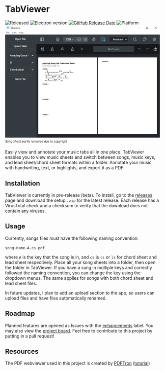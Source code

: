 # TabViewer

![Released](https://img.shields.io/badge/status-released-green)
![Electron version](https://img.shields.io/badge/electron-v13.6.6-blue)
[![GitHub Release Date](https://img.shields.io/github/release-date/wrrnlim/TabViewer)](https://github.com/wrrnlim/TabViewer/releases)
![Platform](https://img.shields.io/badge/platform-win--32%20%7C%20win—64-lightgrey)
![Preview](./assets/img/preview.png)
<sub><sup>*Song sheet partly removed due to copyright*</sup></sub>

Easily view and annotate your music tabs all in one place. TabViewer enables you to view music sheets and switch between songs, music keys, and lead sheet/chord sheet formats within a folder. Annotate your music with handwriting, text, or highlights, and export it as a PDF.

## Installation

TabViewer is currently in pre-release (beta). To install, go to the [releases](https://github.com/wrrnlim/TabViewer/releases/) page and download the setup `.zip` for the latest release. Each release has a VirusTotal check and a checksum to verify that the download does not contain any viruses.

## Usage

Currently, songs files must have the following naming convention:

```text
song-name-A-cs.pdf
```

where `A` is the key that the song is in, and `cs` is `cs` or `ls` for chord sheet and lead sheet respectively. Place all your song sheets into a folder, then open the folder in TabViewer. If you have a song in multiple keys and correctly followed the naming convention, you can change the key using the dropdown menus. The same applies for songs with both chord sheet and lead sheet files.

In future updates, I plan to add an upload section to the app, so users can upload files and have files automatically renamed.

## Roadmap

Planned features are opened as Issues with the [enhancements](https://github.com/wrrnlim/TabViewer/issues?q=is%3Aissue+is%3Aopen+label%3Aenhancement) label. You may also view the [project board](https://github.com/users/wrrnlim/projects/3/views/1). Feel free to contribute to this project by putting in a pull request!

## Resources

The PDF webviewer used in this project is created by [PDFTron](https://github.com/PDFTron/webviewer-electron-sample/) ([tutorial](https://youtu.be/FyZ40lNE-pY))
